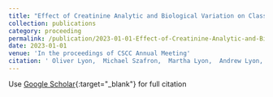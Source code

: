 ```yaml
---
title: "Effect of Creatinine Analytic and Biological Variation on Classification of Chronic Kidney Disease Stages using the CKD-EPI 2021 eGFR Equation"
collection: publications
category: proceeding
permalink: /publication/2023-01-01-Effect-of-Creatinine-Analytic-and-Biological-Variation-on-Classification-of-Chronic-Kidney-Disease-Stages-using-the-CKD-EPI-2021-eGFR-Equation
date: 2023-01-01
venue: 'In the proceedings of CSCC Annual Meeting'
citation: ' Oliver Lyon,  Michael Szafron,  Martha Lyon,  Andrew Lyon, &quot;Effect of Creatinine Analytic and Biological Variation on Classification of Chronic Kidney Disease Stages using the CKD-EPI 2021 eGFR Equation.&quot; In the proceedings of CSCC Annual Meeting, 2023.'
---
```

Use [Google Scholar](https://scholar.google.com/scholar?q=Effect+of+Creatinine+Analytic+and+Biological+Variation+on+Classification+of+Chronic+Kidney+Disease+Stages+using+the+CKD+EPI+2021+eGFR+Equation){:target="_blank"} for full citation